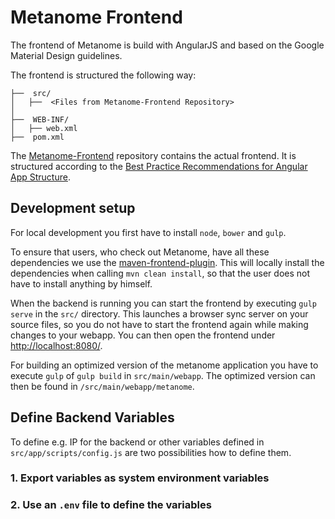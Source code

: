 # Metanome Frontend

The frontend of Metanome is build with AngularJS and based on the Google Material Design guidelines.

The frontend is structured the following way:
~~~
├──  src/
│   ├──  <Files from Metanome-Frontend Repository>
│
├──  WEB-INF/
│	├── web.xml 
├──  pom.xml
~~~
The [Metanome-Frontend](https://github.com/HPI-Information-Systems/Metanome-Frontend) repository contains the actual frontend. It is structured according to the [Best Practice Recommendations for Angular App Structure](https://docs.google.com/document/d/1XXMvReO8-Awi1EZXAXS4PzDzdNvV6pGcuaF4Q9821Es/pub). 

## Development setup

For local development you first have to install `node`, `bower` and `gulp`.

To ensure that users, who check out Metanome, have all these dependencies we use the [maven-frontend-plugin](https://github.com/eirslett/frontend-maven-plugin). This will locally install the dependencies when calling `mvn clean install`, so that the user does not have to install anything by himself. 

When the backend is running you can start the frontend by executing `gulp serve` in the `src/` directory. This launches a browser sync server on your source files, so you do not have to start the frontend again while making changes to your webapp.
You can then open the frontend under [http://localhost:8080/](http://localhost:8080/).

For building an optimized version of the metanome application you have to execute `gulp` of `gulp build` in `src/main/webapp`. The optimized version can then be found in `/src/main/webapp/metanome`.


## Define Backend Variables
To define e.g. IP for the backend or other variables defined in `src/app/scripts/config.js` are two possibilities how to define them.

### 1. Export variables as system environment variables 

### 2. Use an `.env` file to define the variables
